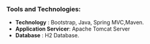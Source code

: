
### Tools and Technologies:

* **Technology** : Bootstrap, Java, Spring MVC,Maven.
* **Application Servicer**: Apache Tomcat Server
* **Database** : H2 Database.


